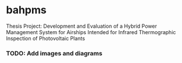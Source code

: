 # bahpms

Thesis Project:  Development and Evaluation of a Hybrid Power Management System for Airships Intended for Infrared Thermographic Inspection of Photovoltaic Plants


### TODO: Add images and diagrams
